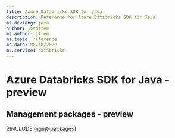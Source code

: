```yaml
---
title: Azure Databricks SDK for Java
description: Reference for Azure Databricks SDK for Java
ms.devlang: java
author: joshfree
ms.author: jfree
ms.topic: reference
ms.data: 08/18/2022
ms.service: databricks
---
```

# Azure Databricks SDK for Java - preview

## Management packages - preview
[!INCLUDE [mgmt-packages](databricks-mgmt-index.md)]
